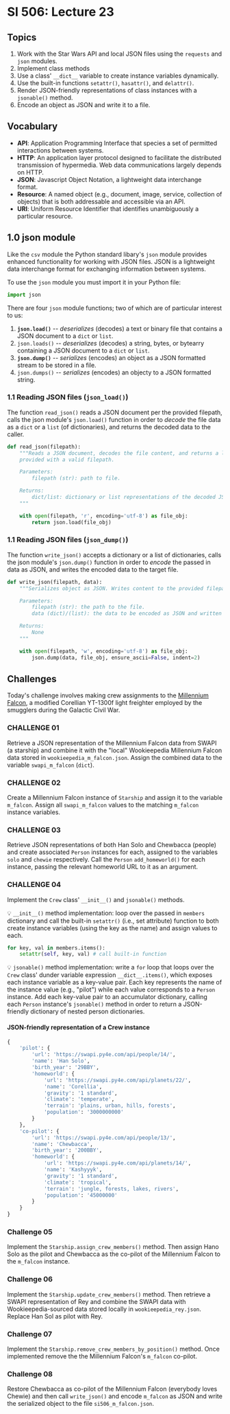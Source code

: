 # SI 506: Lecture 23

## Topics

1. Work with the Star Wars API and local JSON files using the `requests` and `json` modules.
2. Implement class methods
3. Use a class' `__dict__` variable to create instance variables dynamically.
4. Use the built-in functions `setattr()`, `hasattr()`, and `delattr()`.
5. Render JSON-friendly representations of class instances with a `jsonable()` method.
6. Encode an object as JSON and write it to a file.

## Vocabulary

* __API__: Application Programming Interface that species a set of permitted interactions between
  systems.
* __HTTP__: An application layer protocol designed to facilitate the distributed transmission of
  hypermedia. Web data communications largely depends on HTTP.
* __JSON__: Javascript Object Notation, a lightweight data interchange format.
* __Resource__: A named object (e.g., document, image, service, collection of objects) that is both
  addressable and accessible via an API.
* __URI__: Uniform Resource Identifier that identifies unambiguously a particular resource.

## 1.0 json module

Like the `csv` module the Python standard libary's `json` module provides enhanced functionality for
working with JSON files. JSON is a lightweight data interchange format for exchanging information
between systems.

To use the `json` module you must import it in your Python file:

```python
import json
```

There are four `json` module functions; two of which are of particular interest to us:

1. __`json.load()`__ -- _deserializes_ (decodes) a text or binary file that contains a JSON document
   to a `dict` or `list`.
2. `json.loads()` -- _deserializes_ (decodes) a string, bytes, or bytearry containing a JSON
   document to a `dict` or `list`.
3. __`json.dump()`__ -- _serializes_ (encodes) an object as a JSON formatted stream to be stored in a file.
4. `json.dumps()` -- _serializes_ (encodes) an objecty to a JSON formatted string.

### 1.1 Reading JSON files (`json_load()`)

The function `read_json()` reads a JSON document per the provided filepath, calls the json module's
`json.load()` function in order to _decode_ the file data as a `dict` or a `list` (of dictionaries),
and returns the decoded data to the caller.

```python
def read_json(filepath):
    """Reads a JSON document, decodes the file content, and returns a list or dictionary if
    provided with a valid filepath.

    Parameters:
        filepath (str): path to file.

    Returns:
        dict/list: dictionary or list representations of the decoded JSON document.
    """

    with open(filepath, 'r', encoding='utf-8') as file_obj:
        return json.load(file_obj)
```

### 1.1 Reading JSON files (`json_dump()`)

The function `write_json()` accepts a dictionary or a list of dictionaries, calls the json module's
`json.dump()` function in order to _encode_ the passed in data as JSON, and writes the encoded data
to the target file.

```python
def write_json(filepath, data):
    """Serializes object as JSON. Writes content to the provided filepath.

    Parameters:
        filepath (str): the path to the file.
        data (dict)/(list): the data to be encoded as JSON and written to the file.

    Returns:
        None
    """

    with open(filepath, 'w', encoding='utf-8') as file_obj:
        json.dump(data, file_obj, ensure_ascii=False, indent=2)
```

## Challenges

Today's challenge involves making crew assignments to the
[Millennium Falcon](https://starwars.fandom.com/wiki/Millennium_Falcon), a modified Corellian
YT-1300f light freighter employed by the smugglers during the Galactic Civil War.
### CHALLENGE 01

Retrieve a JSON representation of the Millennium Falcon data from SWAPI (a starship) and combine it
with the "local" Wookieepedia Millennium Falcon data stored in `wookieepedia_m_falcon.json`.  Assign
the combined data to the variable `swapi_m_falcon` (`dict`).

### CHALLENGE 02

Create a Millennium Falcon instance of `Starship` and assign it to the variable `m_falcon`. Assign
all `swapi_m_falcon` values to the matching `m_falcon` instance variables.

### CHALLENGE 03

Retrieve JSON representations of both Han Solo and Chewbacca (people) and create associated `Person`
instances for each, assigned to the variables `solo` and `chewie` respectively. Call the `Person`
`add_homeworld()` for each instance, passing the relevant homeworld URL to it as an argument.

### CHALLENGE 04

Implement the `Crew` class' `__init__()` and `jsonable()` methods.

:bulb:  `__init__()` method implementation: loop over the passed in `members` dictionary and call
the built-in `setattr()` (i.e., set attribute) function to both create instance variables
(using the key as the name) and assign values to each.

```python
for key, val in members.items():
    setattr(self, key, val) # call built-in function
```

:bulb: `jsonable()` method implementation: write a `for` loop that loops over the  `Crew` class'
dunder variable expression `__dict__.items()`, which exposes each instance variable as a key-value
pair. Each key represents the name of the instance value (e.g., "pilot") while each value
corresponds to a `Person` instance. Add each key-value pair to an accumulator dictionary, calling
each `Person` instance's `jsonable()` method in order to return a JSON-friendly dictionary of
nested person dictionaries.

#### JSON-friendly representation of a Crew instance

```python
{
    'pilot': {
        'url': 'https://swapi.py4e.com/api/people/14/',
        'name': 'Han Solo',
        'birth_year': '29BBY',
        'homeworld': {
            'url': 'https://swapi.py4e.com/api/planets/22/',
            'name': 'Corellia',
            'gravity': '1 standard',
            'climate': 'temperate',
            'terrain': 'plains, urban, hills, forests',
            'population': '3000000000'
        }
    },
    'co-pilot': {
        'url': 'https://swapi.py4e.com/api/people/13/',
        'name': 'Chewbacca',
        'birth_year': '200BBY',
        'homeworld': {
            'url': 'https://swapi.py4e.com/api/planets/14/',
            'name': 'Kashyyyk',
            'gravity': '1 standard',
            'climate': 'tropical',
            'terrain': 'jungle, forests, lakes, rivers',
            'population': '45000000'
        }
    }
}
```

### Challenge 05

Implement the `Starship.assign_crew_members()` method. Then assign Hano Solo as the pilot and
Chewbacca as the co-pilot of the Millennium Falcon to the `m_falcon` instance.

### Challenge 06

Implement the `Starship.update_crew_members()` method. Then retrieve a SWAPI representation of Rey
and combine the SWAPI data with Wookieepedia-sourced data stored locally in `wookieepedia_rey.json`.
Replace Han Sol as pilot with Rey.

### Challenge 07

Implement the `Starship.remove_crew_members_by_position()` method. Once implemented remove the
the Millennium Falcon's `m_falcon` co-pilot.

### Challenge 08

Restore Chewbacca as co-pilot of the Millennium Falcon (everybody loves Chewie) and then call
`write_json()` and encode `m_falcon` as JSON and write the serialized object to the file
`si506_m_falcon.json`.

